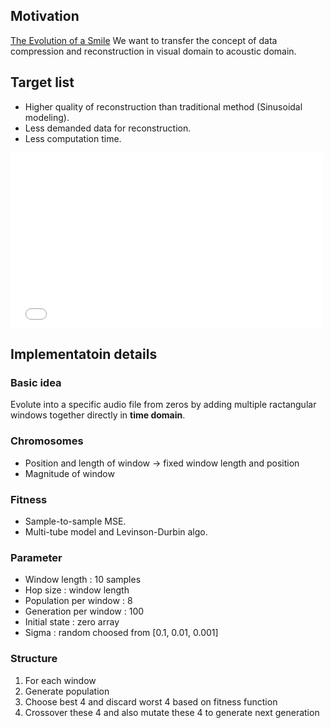 ## Motivation
[The Evolution of a Smile](https://github.com/peterbraden/genetic-lisa#the-evolution-of-a-smile)
We want to transfer the concept of data compression and reconstruction in visual domain to acoustic domain.

## Target list
- Higher quality of reconstruction than traditional method (Sinusoidal modeling).
- Less demanded data for reconstruction.
- Less computation time.

<iframe src="Evolutionary-computation/20180531_163944.mp4" width="500" height="281" frameborder="0" webkitallowfullscreen mozallowfullscreen allowfullscreen></iframe>

## Implementatoin details
### Basic idea
Evolute into a specific audio file from zeros by adding multiple ractangular windows together directly in **time domain**.
### Chromosomes
- Position and length of window -> fixed window length and position
- Magnitude of window
### Fitness
- Sample-to-sample MSE.
- Multi-tube model and Levinson-Durbin algo.
### Parameter 
- Window length : 10 samples
- Hop size : window length
- Population per window : 8
- Generation per window : 100
- Initial state : zero array
- Sigma : random choosed from [0.1, 0.01, 0.001]
### Structure 
1. For each window
2. Generate population
3. Choose best 4 and discard worst 4 based on fitness function
4. Crossover these 4 and also mutate these 4 to generate next generation
